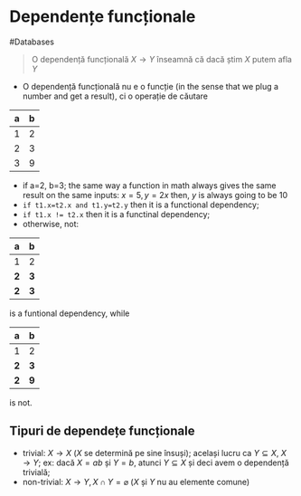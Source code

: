 # Dependențe funcționale

#Databases

> O dependență funcțională $X \rightarrow Y$ înseamnă că dacă știm $X$ putem afla $Y$

- O dependență funcțională nu e o funcție (in the sense that we plug a number and get a result), ci o operație de căutare

| a   | b   |
| --- | --- |
| 1   | 2   |
| 2   | 3   |
| 3   | 9   |

- if a=2, b=3; the same way a function in math always gives the same result on the same inputs:
  $x=5, y=2x$ then, $y$ is always going to be $10$
- `if t1.x=t2.x and t1.y=t2.y` then it is a functional dependency;
- `if t1.x != t2.x` then it is a functinal dependency;
- otherwise, not:

| a     | b     |
| ----- | ----- |
| 1     | 2     |
| **2** | **3** |
| **2** | **3** |

is a funtional dependency, while

| a     | b     |
| ----- | ----- |
| 1     | 2     |
| **2** | **3** |
| **2** | **9** |

is not.

## Tipuri de dependețe funcționale

- trivial: $X \rightarrow X$ ($X$ se determină pe sine însuși); același lucru ca $Y \subseteq X, \ X \rightarrow Y$; ex: dacă $X=ab$ și $Y=b$, atunci $Y \subseteq X$ și deci avem o dependență trivială;
- non-trivial: $X \rightarrow Y, X \cap Y = \varnothing$ ($X$ și $Y$ nu au elemente comune)
